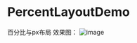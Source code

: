 # PercentLayoutDemo
百分比与px布局
效果图：
 ![image](http://img.blog.csdn.net/20170209214442148?watermark/2/text/aHR0cDovL2Jsb2cuY3Nkbi5uZXQvdnZfYnVn/font/5a6L5L2T/fontsize/400/fill/I0JBQkFCMA==/dissolve/70/gravity/SouthEast)
 
 

